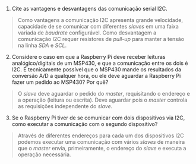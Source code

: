 1. Cite as vantagens e desvantagens das comunicação serial I2C.

> Como vantagens a comunicação I2C apresenta grande velocidade, capacidade de se comunicar com diferentes _slaves_ em uma faixa variada de _baudrate_ configurável. Como desvantagem a comunicação I2C requer resistores de _pull-up_ para manter a tensão na linha _SDA_ e _SCL_.

2. Considere o caso em que a Raspberry Pi deve receber leituras analógico/digitais de um MSP430, e que a comunicação entre os dois é I2C. É tecnicamente possível que o MSP430 mande os resultados da conversão A/D a qualquer hora, ou ele deve aguardar a Raspberry Pi fazer um pedido ao MSP430? Por quê?

> O _slave_ deve aguardar o pedido do _master_, requisitando o endereço e a operação (leitura ou escrita). Deve aguardar pois o _master_ controla as requisições independente do _slave_.

3. Se o Raspberry Pi tiver de se comunicar com dois dispositivos via I2C, como executar a comunicação com o segundo dispositivo?

> Através de diferentes endereços para cada um dos dispositivos I2C podemos executar uma comunicação com vários _slaves_ de maneira que o  _master_ envia, primeiramente, o endereço do _slave_ e executa a operação necessária.